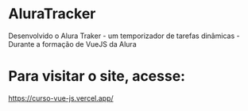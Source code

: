 # AluraTracker

Desenvolvido o Alura Traker - um temporizador de tarefas dinâmicas - Durante a formação de VueJS da Alura

# Para visitar o site, acesse:

https://curso-vue-js.vercel.app/
